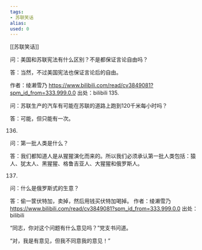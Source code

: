 ```yaml
---
tags: 
- 苏联笑话 
alias:
used: 0
---
```

[[苏联笑话]]

问：美国和苏联宪法有什么区别？不是都保证言论自由吗？

答：当然，不过美国宪法也保证言论后的自由。

 作者：绫濑雪乃 https://www.bilibili.com/read/cv3849081?spm_id_from=333.999.0.0 出处：bilibili
135.

问：苏联生产的汽车有可能在苏联的道路上跑到120千米每小时吗？ 

答：可能，但只能有一次。



136.

问：第一批人类是什么？

答：我们都知道人是从猩猩演化而来的。所以我们必须承认第一批人类包括：猿人、犹太人、黑猩猩、格鲁吉亚人、大猩猩和俄罗斯人。



137.

问：什么是俄罗斯式的生意？

答：偷一筐伏特加，卖掉，然后用钱买伏特加喝掉。 作者：绫濑雪乃 https://www.bilibili.com/read/cv3849081?spm_id_from=333.999.0.0 出处：bilibili

“同志，你对这个问题有什么意见吗？”党支书问道。

“对，我是有意见，但我不同意我的意见！”
